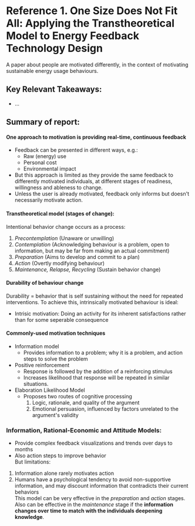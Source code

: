 # Reference 1. One Size Does Not Fit All: Applying the Transtheoretical Model to Energy Feedback Technology Design

A paper about people are motivated differently, in the context of motivating sustainable energy usage behaviours.

## Key Relevant Takeaways:
  - ...

## Summary of report:

#### One approach to motivation is providing real-time, continuous feedback
  - Feedback can be presented in different ways, e.g.:
    - Raw (energy) use
    - Personal cost
    - Environmental impact
  - But this approach is limited as they provide the same feedback to differently motivated individuals, at different stages of readiness, willingness and ableness to change. 
  - Unless the user is already motivated, feedback only informs but doesn't necessarily motivate action.

#### Transtheoretical model (stages of change):
Intentional behavior change occurs as a process:
  1. *Precontemplation* (Unaware or unwilling)
  2. *Contemplation* (Acknowledging behaviour is a problem, open to information, but may be far from making an actual commitment)
  3. *Preparation* (Aims to develop and commit to a plan)
  5. *Action* (Overtly modifying behaviour)
  6. *Maintenance, Relapse, Recycling* (Sustain behavior change)

#### Durability of behaviour change 
Durability = behavior that is self sustaining without the need for repeated interventions. To achieve this, intrinsically motivated behaviour is ideal:
  - Intrisic motivation: Doing an activity for its inherent satisfactions rather than for some seperable consequence

#### Commonly-used motivation techniques

  - Information model
    - Provides information to a problem; why it is a problem, and action steps to solve the problem
  - Positive reinforcement
    - Response is followed by the addition of a reinforcing stimulus
    - Increases likelihood that response will be repeated in similar situations.
  - Elaboration Likelihood Model
    - Proposes two routes of cognitive processing
      1. Logic, rationale, and quality of the argument
      2. Emotional persuasion, influenced by factors unrelated to the argument's validity

### Information, Rational-Economic and Attitude Models:
  - Provide complex feedback visualizations and trends over days to months
  - Also action steps to improve behavior <br>
But limitations:
  1. Information alone rarely motivates action
  2. Humans have a psychological tendency to avoid non-supportive information, and may discount information that contradicts their current behaviors <br>
This model can be very effective in the *preparation* and *action* stages. Also can be effective in the *maintenance* stage if the **information changes over time to match with the individuals deepening knowledge**.

